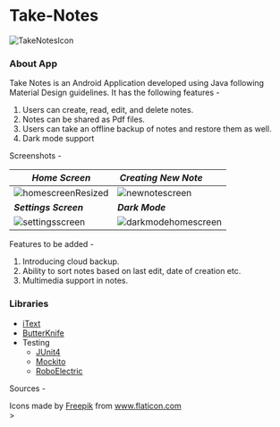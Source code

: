 # Take-Notes

![TakeNotesIcon](https://user-images.githubusercontent.com/31280303/93563047-c697a080-f9a4-11ea-8cd6-d7cb9b730a8c.jpg)
### About App
Take Notes is an Android Application developed using Java following Material Design guidelines. It has the following features - 
1) Users can create, read, edit, and delete notes.
2) Notes can be shared as Pdf files.
3) Users can take an offline backup of notes and restore them as well.
4) Dark mode support

Screenshots - 

| ***Home Screen***| ***Creating New Note***&nbsp; &nbsp; &nbsp; &nbsp;|
|------------------|------------------------|
|![homescreenResized](https://user-images.githubusercontent.com/31280303/93560386-ac0ef880-f99f-11ea-90df-f06c109ea081.png)|![newnotescreen](https://user-images.githubusercontent.com/31280303/93560495-f2fcee00-f99f-11ea-93c3-55aecec246d8.png)|
|     ***Settings Screen***     |     ***Dark Mode***|
|![settingsscreen](https://user-images.githubusercontent.com/31280303/93560595-2f304e80-f9a0-11ea-9abc-807804e83d04.png)|![darkmodehomescreen](https://user-images.githubusercontent.com/31280303/93560705-67379180-f9a0-11ea-9952-878213ee8d07.png)|

Features to be added - 
1) Introducing cloud backup.
2) Ability to sort notes based on last edit, date of creation etc.
3) Multimedia support in notes.

### Libraries
*  [iText](https://github.com/itext/itextpdf) 
*  [ButterKnife](https://github.com/JakeWharton/butterknife)
*  Testing
   * [JUnit4](https://github.com/junit-team/junit4)
   * [Mockito](https://github.com/mockito/mockito)
   * [RoboElectric](https://github.com/robolectric/robolectric)

Sources - 
<div>Icons made by <a href="https://www.flaticon.com/authors/freepik" title="Freepik">Freepik</a> from <a href="https://www.flaticon.com/" title="Flaticon">www.flaticon.com</a></div>
>
